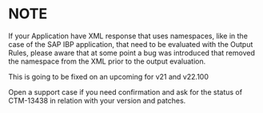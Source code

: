 # NOTE

If your Application have XML response that uses namespaces, like in the case of the SAP IBP application, that need to be evaluated with the Output Rules, please aware that at some point a bug was introduced that removed the namespace from the XML prior to the output evaluation.

This is going to be fixed on an upcoming for v21 and v22.100

Open a support case if you need confirmation and ask for the status of CTM-13438 in relation with your version and patches.
